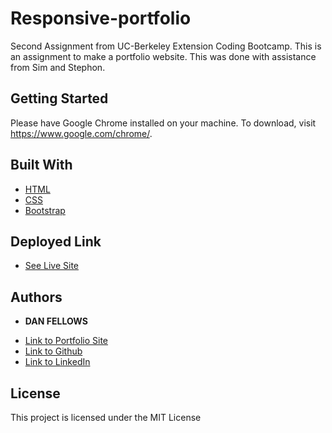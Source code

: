 # Responsive-portfolio

Second Assignment from UC-Berkeley Extension Coding Bootcamp. This is an assignment to make a portfolio website. This was done with assistance from Sim and Stephon.

## Getting Started

Please have Google Chrome installed on your machine. To download, visit https://www.google.com/chrome/.

## Built With

* [HTML](https://developer.mozilla.org/en-US/docs/Web/HTML)
* [CSS](https://developer.mozilla.org/en-US/docs/Web/CSS)
* [Bootstrap](https://getbootstrap.com/)

## Deployed Link

* [See Live Site](https://dfel08.github.io/Responsive-Portfolio/)


## Authors

* **DAN FELLOWS**

- [Link to Portfolio Site](https://dfel08.github.io/Responsive-Portfolio/)
- [Link to Github](https://github.com/simsam95)
- [Link to LinkedIn](https://www.linkedin.com/in/Simsam95/)


## License

This project is licensed under the MIT License 


